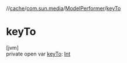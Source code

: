 //[cache](../../../index.md)/[com.sun.media](../index.md)/[ModelPerformer](index.md)/[keyTo](key-to.md)

# keyTo

[jvm]\
private open var [keyTo](key-to.md): [Int](https://kotlinlang.org/api/latest/jvm/stdlib/kotlin/-int/index.html)
